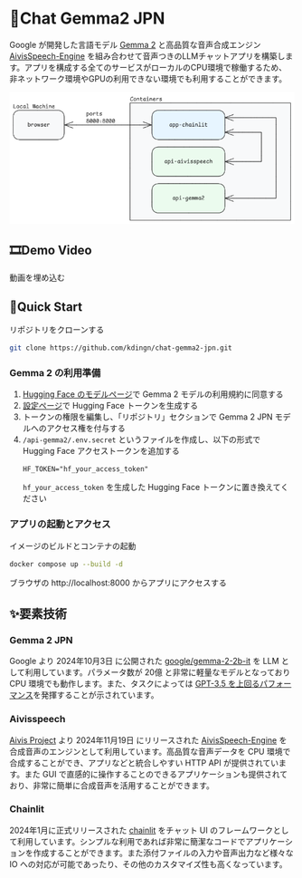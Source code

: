 # 🗼Chat Gemma2 JPN

Google が開発した言語モデル [Gemma 2](https://huggingface.co/google/gemma-2-2b-jpn-it) と高品質な音声合成エンジン [AivisSpeech-Engine](https://github.com/Aivis-Project/AivisSpeech-Engine) を組み合わせて音声つきのLLMチャットアプリを構築します。アプリを構成する全てのサービスがローカルのCPU環境で稼働するため、非ネットワーク環境やGPUの利用できない環境でも利用することができます。

![network](readme/network.png)

## 🎞Demo Video

動画を埋め込む

## 🚀Quick Start

リポジトリをクローンする
```sh
git clone https://github.com/kdingn/chat-gemma2-jpn.git
```

### Gemma 2 の利用準備

1. [Hugging Face のモデルページ](https://huggingface.co/google/gemma-2-2b-jpn-it)で Gemma 2 モデルの利用規約に同意する
2. [設定ページ](https://huggingface.co/settings/tokens)で Hugging Face トークンを生成する
3. トークンの権限を編集し、「リポジトリ」セクションで Gemma 2 JPN モデルへのアクセス権を付与する
4. `/api-gemma2/.env.secret` というファイルを作成し、以下の形式で Hugging Face アクセストークンを追加する
    ```text
    HF_TOKEN="hf_your_access_token"
    ```
    `hf_your_access_token` を生成した Hugging Face トークンに置き換えてください

### アプリの起動とアクセス
イメージのビルドとコンテナの起動
```sh
docker compose up --build -d
```

ブラウザの http://localhost:8000 からアプリにアクセスする



## ✨要素技術

### Gemma 2 JPN

Google より 2024年10月3日 に公開された [google/gemma-2-2b-it](https://huggingface.co/google/gemma-2-2b-jpn-it) を LLM として利用しています。パラメータ数が 20億 と非常に軽量なモデルとなっており CPU 環境でも動作します。また、タスクによっては [GPT-3.5 を上回るパフォーマンス](https://blog.google/intl/ja-jp/company-news/technology/gemma-2-2b/)を発揮することが示されています。

### Aivisspeech

[Aivis Project](https://aivis-project.com/) より 2024年11月19日 にリリースされた [AivisSpeech-Engine](https://github.com/Aivis-Project/AivisSpeech-Engine) を合成音声のエンジンとして利用しています。高品質な音声データを CPU 環境で合成することができ、アプリなどと統合しやすい HTTP API が提供されています。また GUI で直感的に操作することのできるアプリケーションも提供されており、非常に簡単に合成音声を活用することができます。

### Chainlit

2024年1月に正式リリースされた [chainlit](https://github.com/Chainlit/chainlit) をチャット UI のフレームワークとして利用しています。シンプルな利用であれば非常に簡潔なコードでアプリケーションを作成することができます。また添付ファイルの入力や音声出力など様々な IO への対応が可能であったり、その他のカスタマイズ性も高くなっています。

